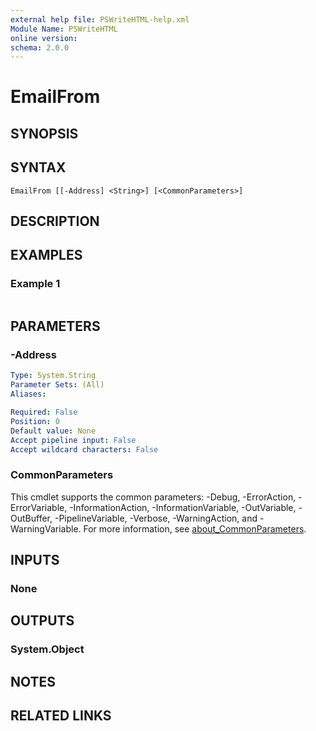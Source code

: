 ```yaml
---
external help file: PSWriteHTML-help.xml
Module Name: PSWriteHTML
online version:
schema: 2.0.0
---
```


# EmailFrom

## SYNOPSIS


## SYNTAX

```
EmailFrom [[-Address] <String>] [<CommonParameters>]
```

## DESCRIPTION


## EXAMPLES

### Example 1
```powershell

```



## PARAMETERS

### -Address


```yaml
Type: System.String
Parameter Sets: (All)
Aliases:

Required: False
Position: 0
Default value: None
Accept pipeline input: False
Accept wildcard characters: False
```

### CommonParameters
This cmdlet supports the common parameters: -Debug, -ErrorAction, -ErrorVariable, -InformationAction, -InformationVariable, -OutVariable, -OutBuffer, -PipelineVariable, -Verbose, -WarningAction, and -WarningVariable. For more information, see [about_CommonParameters](http://go.microsoft.com/fwlink/?LinkID=113216).

## INPUTS

### None

## OUTPUTS

### System.Object
## NOTES

## RELATED LINKS
